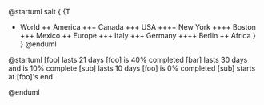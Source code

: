 @startuml
salt
{
{T
 + World
 ++ America
 +++ Canada
 +++ USA
 ++++ New York
 ++++ Boston
 +++ Mexico
 ++ Europe
 +++ Italy
 +++ Germany
 ++++ Berlin
 ++ Africa
}
}
@enduml

@startuml
[foo] lasts 21 days
[foo] is 40% completed
[bar] lasts 30 days and is 10% complete
[sub] lasts 10 days
[foo] is 0% completed
[sub] starts at [foo]'s end

@enduml